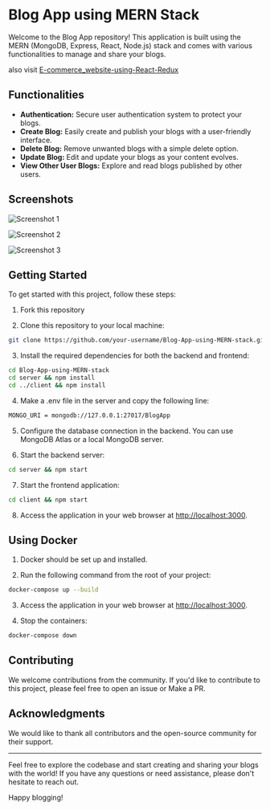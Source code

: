 # Blog App using MERN Stack

Welcome to the Blog App repository! This application is built using the MERN (MongoDB, Express, React, Node.js) stack and comes with various functionalities to manage and share your blogs.

also visit [E-commerce_website-using-React-Redux](https://github.com/khushi2706/E-commerce-website-using-React-Redux)

## Functionalities

- **Authentication:** Secure user authentication system to protect your blogs.
- **Create Blog:** Easily create and publish your blogs with a user-friendly interface.
- **Delete Blog:** Remove unwanted blogs with a simple delete option.
- **Update Blog:** Edit and update your blogs as your content evolves.
- **View Other User Blogs:** Explore and read blogs published by other users.

## Screenshots

![Screenshot 1](https://user-images.githubusercontent.com/67452985/172217325-4378400e-60a0-4364-aadb-89e900886a1c.png)

![Screenshot 2](https://user-images.githubusercontent.com/67452985/172217368-76264e6e-8373-484d-9cd0-3af5920754b1.png)

![Screenshot 3](https://user-images.githubusercontent.com/67452985/172217649-238abde0-1b29-40fe-a46e-1b5bb03678c8.png)

## Getting Started

To get started with this project, follow these steps:

1. Fork this repository

2. Clone this repository to your local machine:

```bash
git clone https://github.com/your-username/Blog-App-using-MERN-stack.git
```

3. Install the required dependencies for both the backend and frontend:

```bash
cd Blog-App-using-MERN-stack
cd server && npm install
cd ../client && npm install
```

4. Make a .env file in the server and copy the following line:
```bash
MONGO_URI = mongodb://127.0.0.1:27017/BlogApp
```


5. Configure the database connection in the backend. You can use MongoDB Atlas or a local MongoDB server.

6. Start the backend server:

```bash
cd server && npm start
```

7. Start the frontend application:

```bash
cd client && npm start
```


8. Access the application in your web browser at [http://localhost:3000](http://localhost:3000).


## Using Docker

1. Docker should be set up and installed.


2. Run the following command from the root of your project:

```bash
docker-compose up --build
```

3. Access the application in your web browser at [http://localhost:3000](http://localhost:3000).


4. Stop the containers:

```bash
docker-compose down
```

## Contributing

We welcome contributions from the community. If you'd like to contribute to this project, please feel free to open an issue or Make a PR.


## Acknowledgments

We would like to thank all contributors and the open-source community for their support.

---

Feel free to explore the codebase and start creating and sharing your blogs with the world! If you have any questions or need assistance, please don't hesitate to reach out.

Happy blogging!
